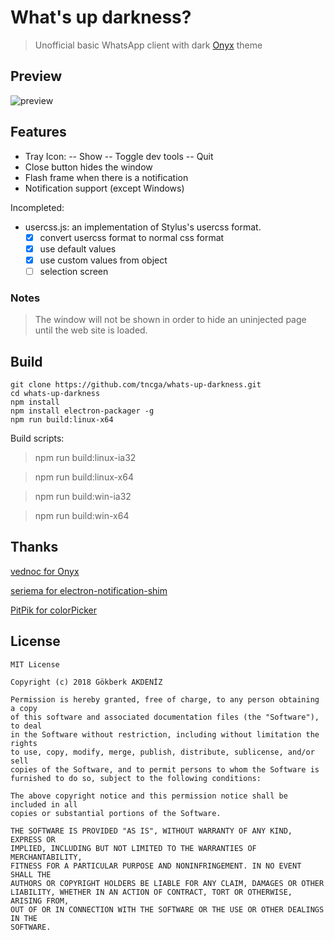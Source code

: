 # What's up darkness?
> Unofficial basic WhatsApp client with dark [Onyx](https://github.com/vednoc/onyx) theme

## Preview
![preview](https://preview.ibb.co/m7c4TK/preview.png)
## Features
 - Tray Icon:
-- Show
-- Toggle dev tools
-- Quit
 - Close button hides the window
 - Flash frame when there is a notification
 - Notification support (except Windows)

Incompleted:

 - usercss.js: an implementation of Stylus's usercss format.
	  - [x] convert usercss format to normal css format
	  - [x] use default values
	  - [x] use custom values from object
	  - [ ] selection screen

### Notes
> The window will not be shown in order to hide an uninjected page until the web site is loaded.

## Build
    git clone https://github.com/tncga/whats-up-darkness.git
    cd whats-up-darkness
    npm install
    npm install electron-packager -g
    npm run build:linux-x64

Build scripts:
>    npm run build:linux-ia32

>    npm run build:linux-x64

>    npm run build:win-ia32

>    npm run build:win-x64

## Thanks
[vednoc for Onyx](https://github.com/vednoc/onyx)

[seriema for electron-notification-shim](https://github.com/seriema/electron-notification-shim)

[PitPik for colorPicker](https://github.com/PitPik/colorPicker)

## License

	MIT License

	Copyright (c) 2018 Gökberk AKDENİZ

	Permission is hereby granted, free of charge, to any person obtaining a copy
	of this software and associated documentation files (the "Software"), to deal
	in the Software without restriction, including without limitation the rights
	to use, copy, modify, merge, publish, distribute, sublicense, and/or sell
	copies of the Software, and to permit persons to whom the Software is
	furnished to do so, subject to the following conditions:

	The above copyright notice and this permission notice shall be included in all
	copies or substantial portions of the Software.

	THE SOFTWARE IS PROVIDED "AS IS", WITHOUT WARRANTY OF ANY KIND, EXPRESS OR
	IMPLIED, INCLUDING BUT NOT LIMITED TO THE WARRANTIES OF MERCHANTABILITY,
	FITNESS FOR A PARTICULAR PURPOSE AND NONINFRINGEMENT. IN NO EVENT SHALL THE
	AUTHORS OR COPYRIGHT HOLDERS BE LIABLE FOR ANY CLAIM, DAMAGES OR OTHER
	LIABILITY, WHETHER IN AN ACTION OF CONTRACT, TORT OR OTHERWISE, ARISING FROM,
	OUT OF OR IN CONNECTION WITH THE SOFTWARE OR THE USE OR OTHER DEALINGS IN THE
	SOFTWARE.
